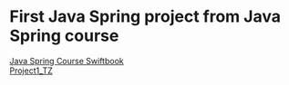 <h1>First Java Spring project from Java Spring course</h1>
<a href = "https://swiftbook.org/courses/438/">Java Spring Course Swiftbook</a><br>
<a href = "https://swiftbook.org/system/uploads/lecture_material/material/866/Project1_TZ.pdf">Project1_TZ</a>

